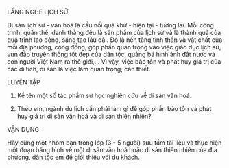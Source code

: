 LẮNG NGHE LỊCH SỬ

Di sản lịch sử - văn hoá là cầu nối quá khứ - hiện tại - tương lai. Mỗi công trình, quần thể, danh thắng đều là sản phẩm của lịch sử và là thành quả của quá trình lao động, sáng tạo lâu dài. Đó là nền tảng tinh thần và vật chất của mỗi địa phương, cộng đồng, góp phần quan trọng vào việc giáo dục lịch sử, vun đắp truyền thống tốt đẹp của dân tộc, quảng bá hình ảnh đất nước và con người Việt Nam ra thế giới,... Vì vậy, việc bảo tồn và phát huy giá trị của các di tích, di sản là việc làm quan trọng, cần thiết.

LUYỆN TẬP

1. Kể tên một số tác phẩm sử học nghiên cứu về di sản văn hoá.

2. Theo em, ngành du lịch cần phải làm gì để góp phần bảo tồn và phát huy giá trị di sản văn hoá và di sản thiên nhiên?

VẬN DỤNG

Hãy cùng một nhóm bạn trong lớp (3 - 5 người) sưu tầm tài liệu và thực hiện một đoạn băng hình về một di sản văn hoá hoặc di sản thiên nhiên của địa phương, dân tộc em để giới thiệu với du khách.